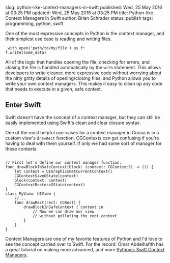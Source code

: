 slug: python-like-context-managers-in-swift
published: Wed, 25 May 2016 at 03:25 PM
updated: Wed, 25 May 2016 at 03:25 PM
title: Python-like Context Managers in Swift
author: Brian Schrader
status: publish
tags: programming, python, swift

One of the most expressive concepts in Python is the context manager, and their
simplest use case is reading and writing files.

<code class="python"><pre>
with open('path/to/my/file') as f:
    f.write(some_data)
</pre></code>

All of the logic that handles opening the file, checking for errors, and
closing the file is handled automatically by the `with` statement. This allows
developers to write cleaner, more expressive code without worrying about the
nitty gritty details of opening/closing files, and Python allows you to write
your own context managers. This makes it easy to clean up any code that needs
to execute in a given, safe context.


## Enter Swift

Swift doesn't have the concept of a context manager, but they can still be easily implemented using Swift's clean and clear closure syntax.

One of the most helpful use-cases for a context manager in Cocoa is in a custom view's `drawRect` function. CGContexts can get confusing
if you're having to deal with them yourself. If only we had some sort of
manager for these contexts. 

<pre><code class="swift">
// First let's define our context manager function.
func drawBlockInSafeContext(block: (context: CGContext?) -> ()) {
    let context = UIGraphicsGetCurrentContext()
    CGContextSaveGState(context)
    block(context: context)
    CGContextRestoreGState(context)
}
class MyView: UIView {
    //...
    func drawRect(rect: CGRect) {
        drawBlockInSafeContext { context in
            // Now we can draw our view 
            // without polluting the root context 
        }
    }
}</code></pre>

Context Managers are one of my favorite features of Python and I'd love to see
the concept carried over to Swift. For the record: Omar Abdelhafith has a great tutorial on making more advanced, and more [Pythonic Swift Context
Managers](https://medium.com/ios-os-x-development/swift-context-manager-implementing-python-context-manager-in-swift-f327b2b4a7d7#.oys53xm0u).

<link rel="stylesheet"
href="http://yandex.st/highlightjs/8.0/styles/default.min.css">
<script src="http://yandex.st/highlightjs/8.0/highlight.min.js"></script>
<script>hljs.initHighlightingOnLoad();</script>

